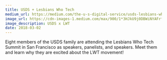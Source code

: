 ```yaml
---
title: USDS + Lesbians Who Tech
medium_url: https://medium.com/the-u-s-digital-service/usds-lesbians-who-tech-c029392a8c93
image_url: https://cdn-images-1.medium.com/max/900/1*3HJkU9j0DBWiNYAFrfC6Ag.png
image_description: USDS x LWT
date: 2018-03-02
---
```


Eight members of the USDS family are attending the Lesbians Who Tech Summit in San Francisco as speakers, panelists, and speakers. Meet them and learn why they are excited about the LWT movement!
